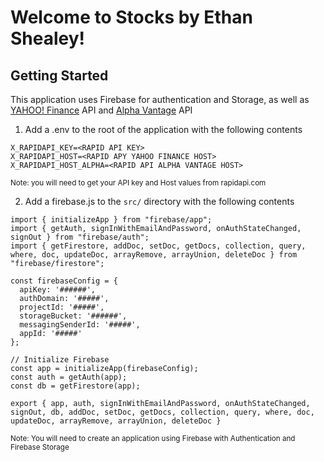 # Welcome to Stocks by Ethan Shealey!

## Getting Started

This application uses Firebase for authentication and Storage, as well as [YAHOO! Finance](https://rapidapi.com/sparior/api/yahoo-finance15) API and [Alpha Vantage](https://rapidapi.com/alphavantage/api/alpha-vantage) API

1) Add a .env to the root of the application with the following contents

```
X_RAPIDAPI_KEY=<RAPID API KEY>
X_RAPIDAPI_HOST=<RAPID APY YAHOO FINANCE HOST>
X_RAPIDAPI_HOST_ALPHA=<RAPID API ALPHA VANTAGE HOST>
```
<sup>Note: you will need to get your API key and Host values from rapidapi.com</sup>

2) Add a firebase.js to the `src/` directory with the following contents

```
import { initializeApp } from "firebase/app";
import { getAuth, signInWithEmailAndPassword, onAuthStateChanged, signOut } from "firebase/auth";
import { getFirestore, addDoc, setDoc, getDocs, collection, query, where, doc, updateDoc, arrayRemove, arrayUnion, deleteDoc } from "firebase/firestore";

const firebaseConfig = {
  apiKey: '######',
  authDomain: '#####',
  projectId: '#####',
  storageBucket: '######',
  messagingSenderId: '#####',
  appId: '#####'
};

// Initialize Firebase
const app = initializeApp(firebaseConfig);
const auth = getAuth(app);
const db = getFirestore(app);

export { app, auth, signInWithEmailAndPassword, onAuthStateChanged, signOut, db, addDoc, setDoc, getDocs, collection, query, where, doc, updateDoc, arrayRemove, arrayUnion, deleteDoc }
```
<sup>Note: You will need to create an application using Firebase with Authentication and Firebase Storage</sup>